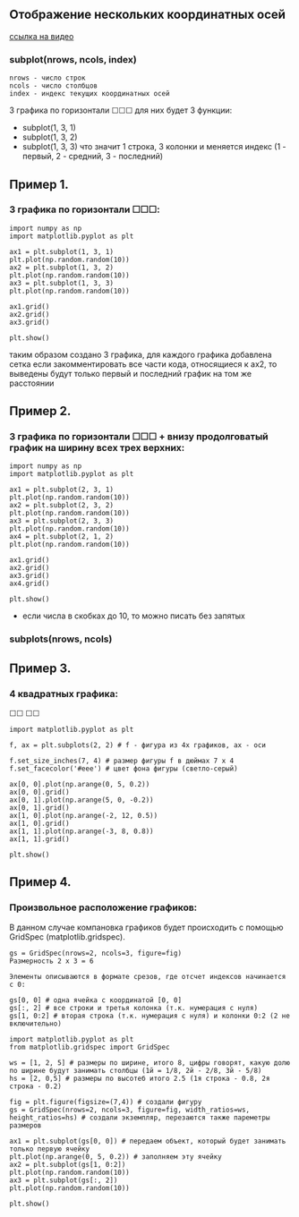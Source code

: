 ## Отображение нескольких координатных осей

[ссылка на видео](https://www.youtube.com/watch?v=pJkWE1M5jz4&list=PLA0M1Bcd0w8xQx-X5a6eSEOYULNSnHN_p&index=3)
### subplot(nrows, ncols, index)
```
nrows - число строк
ncols - число столбцов
index - индекс текущих координатных осей
```

3 графика по горизонтали ☐☐☐
для них будет 3 функции:
* subplot(1, 3, 1)
* subplot(1, 3, 2)
* subplot(1, 3, 3)
что значит 1 строка, 3 колонки и меняется индекс (1 - первый, 2 - средний, 3 - последний)

## Пример 1.
### 3 графика по горизонтали ☐☐☐:
```
import numpy as np
import matplotlib.pyplot as plt

ax1 = plt.subplot(1, 3, 1)
plt.plot(np.random.random(10))
ax2 = plt.subplot(1, 3, 2)
plt.plot(np.random.random(10))
ax3 = plt.subplot(1, 3, 3)
plt.plot(np.random.random(10))

ax1.grid()
ax2.grid()
ax3.grid()

plt.show()
```
таким образом создано 3 графика, для каждого графика добавлена сетка
если закомментировать все части кода, относящиеся к ax2, то выведены будут только первый и последний график на том же расстоянии

## Пример 2.
### 3 графика по горизонтали ☐☐☐ + внизу продолговатый график на ширину всех трех верхних:
```
import numpy as np
import matplotlib.pyplot as plt

ax1 = plt.subplot(2, 3, 1)
plt.plot(np.random.random(10))
ax2 = plt.subplot(2, 3, 2)
plt.plot(np.random.random(10))
ax3 = plt.subplot(2, 3, 3)
plt.plot(np.random.random(10))
ax4 = plt.subplot(2, 1, 2)
plt.plot(np.random.random(10))

ax1.grid()
ax2.grid()
ax3.grid()
ax4.grid()

plt.show()
```
* если числа в скобках до 10, то можно писать без запятых

### subplots(nrows, ncols)

## Пример 3.
### 4 квадратных графика:
☐☐
☐☐
```
import matplotlib.pyplot as plt

f, ax = plt.subplots(2, 2) # f - фигура из 4х графиков, ax - оси

f.set_size_inches(7, 4) # размер фигуры f в дюймах 7 х 4
f.set_facecolor('#eee') # цвет фона фигуры (светло-серый)

ax[0, 0].plot(np.arange(0, 5, 0.2))
ax[0, 0].grid()
ax[0, 1].plot(np.arange(5, 0, -0.2))
ax[0, 1].grid()
ax[1, 0].plot(np.arange(-2, 12, 0.5))
ax[1, 0].grid()
ax[1, 1].plot(np.arange(-3, 8, 0.8))
ax[1, 1].grid()

plt.show()
```
## Пример 4.
### Произвольное расположение графиков:

В данном случае компановка графиков будет происходить с помощью GridSpec (matplotlib.gridspec).
```
gs = GridSpec(nrows=2, ncols=3, figure=fig)
Размерность 2 х 3 = 6

Элементы описываются в формате срезов, где отсчет индексов начинается с 0:

gs[0, 0] # одна ячейка с координатой [0, 0]
gs[:, 2] # все строки и третья колонка (т.к. нумерация с нуля)
gs[1, 0:2] # вторая строка (т.к. нумерация с нуля) и колонки 0:2 (2 не включительно)
```

```
import matplotlib.pyplot as plt
from matplotlib.gridspec import GridSpec

ws = [1, 2, 5] # размеры по ширине, итого 8, цифры говорят, какую долю по ширине будут занимать столбцы (1й = 1/8, 2й - 2/8, 3й - 5/8)
hs = [2, 0,5] # размеры по высотеб итого 2.5 (1я строка - 0.8, 2я строка - 0.2)

fig = plt.figure(figsize=(7,4)) # создали фигуру
gs = GridSpec(nrows=2, ncols=3, figure=fig, width_ratios=ws, height_ratios=hs) # создали экземпляр, перезаются также пареметры размеров

ax1 = plt.subplot(gs[0, 0]) # передаем объект, который будет занимать только первую ячейку
plt.plot(np.arange(0, 5, 0.2)) # заполняем эту ячейку
ax2 = plt.subplot(gs[1, 0:2]) 
plt.plot(np.random.random(10))
ax3 = plt.subplot(gs[:, 2])
plt.plot(np.random.random(10))

plt.show()
```